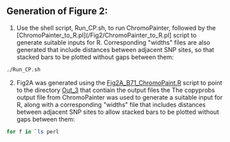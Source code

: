 ## Generation of Figure 2:
1. Use the shell script, Run_CP.sh, to run ChromoPainter, followed by the [ChromoPainter_to_R.pl](/Fig2/ChromoPainter_to_R.pl] script to generate suitable inputs for R. Corresponding "widths" files are also generated that include distances between adjacent SNP sites, so that stacked bars to be plotted without gaps between them:
```bash
./Run_CP.sh
```
2. Fig2A was generated using the [Fig2A_B71_ChromoPaint.R](/Fig2/Fig2A_B71_ChromoPaint.R) script to point to the directory [Out_3](/Fig2/Out_3.tar.gz) that contiain the output files the The copyprobs output file from ChromoPainter was used to generate a suitable input for R, along with a corresponding "widths" file that includes distances between adjacent SNP sites to allow stacked bars to be plotted without gaps between them:
```bash
for f in `ls perl 
